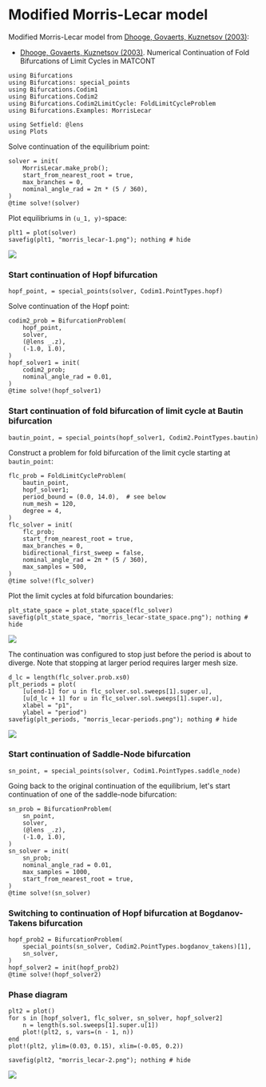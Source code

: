 # Modified Morris-Lecar model

Modified Morris-Lecar model from [Dhooge, Govaerts, Kuznetsov (2003)]:

* [Dhooge, Govaerts, Kuznetsov (2003)].
  Numerical Continuation of Fold Bifurcations of Limit Cycles in MATCONT

[Dhooge, Govaerts, Kuznetsov (2003)]: https://doi.org/10.1007/3-540-44860-8_72

```@example morris_lecar
using Bifurcations
using Bifurcations: special_points
using Bifurcations.Codim1
using Bifurcations.Codim2
using Bifurcations.Codim2LimitCycle: FoldLimitCycleProblem
using Bifurcations.Examples: MorrisLecar

using Setfield: @lens
using Plots
```

Solve continuation of the equilibrium point:

```@example morris_lecar
solver = init(
    MorrisLecar.make_prob();
    start_from_nearest_root = true,
    max_branches = 0,
    nominal_angle_rad = 2π * (5 / 360),
)
@time solve!(solver)
```

Plot equilibriums in ``(u_1, y)``-space:

```@example morris_lecar
plt1 = plot(solver)
savefig(plt1, "morris_lecar-1.png"); nothing # hide
```

![](morris_lecar-1.png)

### Start continuation of Hopf bifurcation

```@example morris_lecar
hopf_point, = special_points(solver, Codim1.PointTypes.hopf)
```

Solve continuation of the Hopf point:

```@example morris_lecar
codim2_prob = BifurcationProblem(
    hopf_point,
    solver,
    (@lens _.z),
    (-1.0, 1.0),
)
hopf_solver1 = init(
    codim2_prob;
    nominal_angle_rad = 0.01,
)
@time solve!(hopf_solver1)
```

### Start continuation of fold bifurcation of limit cycle at Bautin bifurcation

```@example morris_lecar
bautin_point, = special_points(hopf_solver1, Codim2.PointTypes.bautin)
```

Construct a problem for fold bifurcation of the limit cycle starting
at `bautin_point`:

```@example morris_lecar
flc_prob = FoldLimitCycleProblem(
    bautin_point,
    hopf_solver1;
    period_bound = (0.0, 14.0),  # see below
    num_mesh = 120,
    degree = 4,
)
flc_solver = init(
    flc_prob;
    start_from_nearest_root = true,
    max_branches = 0,
    bidirectional_first_sweep = false,
    nominal_angle_rad = 2π * (5 / 360),
    max_samples = 500,
)
@time solve!(flc_solver)
```

Plot the limit cycles at fold bifurcation boundaries:

```@example morris_lecar
plt_state_space = plot_state_space(flc_solver)
savefig(plt_state_space, "morris_lecar-state_space.png"); nothing # hide
```

![](morris_lecar-state_space.png)

The continuation was configured to stop just before the period is
about to diverge.  Note that stopping at larger period requires larger
mesh size.

```@example morris_lecar
d_lc = length(flc_solver.prob.xs0)
plt_periods = plot(
    [u[end-1] for u in flc_solver.sol.sweeps[1].super.u],
    [u[d_lc + 1] for u in flc_solver.sol.sweeps[1].super.u],
    xlabel = "p1",
    ylabel = "period")
savefig(plt_periods, "morris_lecar-periods.png"); nothing # hide
```

![](morris_lecar-periods.png)

### Start continuation of Saddle-Node bifurcation

```@example morris_lecar
sn_point, = special_points(solver, Codim1.PointTypes.saddle_node)
```

Going back to the original continuation of the equilibrium, let's
start continuation of one of the saddle-node bifurcation:

```@example morris_lecar
sn_prob = BifurcationProblem(
    sn_point,
    solver,
    (@lens _.z),
    (-1.0, 1.0),
)
sn_solver = init(
    sn_prob;
    nominal_angle_rad = 0.01,
    max_samples = 1000,
    start_from_nearest_root = true,
)
@time solve!(sn_solver)
```

### Switching to continuation of Hopf bifurcation at Bogdanov-Takens bifurcation

```@example morris_lecar
hopf_prob2 = BifurcationProblem(
    special_points(sn_solver, Codim2.PointTypes.bogdanov_takens)[1],
    sn_solver,
)
hopf_solver2 = init(hopf_prob2)
@time solve!(hopf_solver2)
```

### Phase diagram

```@example morris_lecar
plt2 = plot()
for s in [hopf_solver1, flc_solver, sn_solver, hopf_solver2]
    n = length(s.sol.sweeps[1].super.u[1])
    plot!(plt2, s, vars=(n - 1, n))
end
plot!(plt2, ylim=(0.03, 0.15), xlim=(-0.05, 0.2))

savefig(plt2, "morris_lecar-2.png"); nothing # hide
```

![](morris_lecar-2.png)
